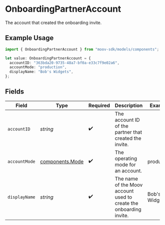 # OnboardingPartnerAccount

The account that created the onboarding invite.

## Example Usage

```typescript
import { OnboardingPartnerAccount } from "moov-sdk/models/components";

let value: OnboardingPartnerAccount = {
  accountID: "363bda20-9735-48a7-bf0a-e33c7f9e02a6",
  accountMode: "production",
  displayName: "Bob's Widgets",
};
```

## Fields

| Field                                                              | Type                                                               | Required                                                           | Description                                                        | Example                                                            |
| ------------------------------------------------------------------ | ------------------------------------------------------------------ | ------------------------------------------------------------------ | ------------------------------------------------------------------ | ------------------------------------------------------------------ |
| `accountID`                                                        | *string*                                                           | :heavy_check_mark:                                                 | The account ID of the partner that created the invite.             |                                                                    |
| `accountMode`                                                      | [components.Mode](../../models/components/mode.md)                 | :heavy_check_mark:                                                 | The operating mode for an account.                                 | production                                                         |
| `displayName`                                                      | *string*                                                           | :heavy_check_mark:                                                 | The name of the Moov account used to create the onboarding invite. | Bob's Widgets                                                      |